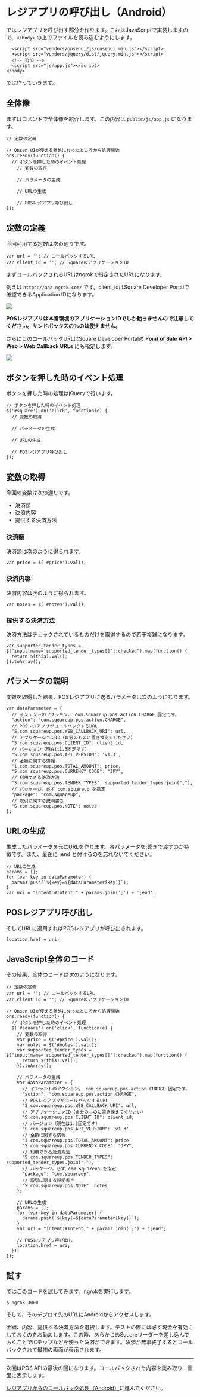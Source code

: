 # レジアプリの呼び出し（Android）

ではレジアプリを呼び出す部分を作ります。これはJavaScriptで実装しますので、`</body>` の上でファイルを読み込むようにします。

```
  <script src="vendors/onsenui/js/onsenui.min.js"></script>
  <script src="vendors/jquery/dist/jquery.min.js"></script>
  <!-- 追加 -->
  <script src="js/app.js"></script>
</body>
```

では作っていきます。

## 全体像

まずはコメントで全体像を紹介します。この内容は `public/js/app.js` になります。

```
// 定数の定義

// Onsen UIが使える状態になったところから処理開始
ons.ready(function() {
  // ボタンを押した時のイベント処理
    // 変数の取得
    
    // パラメータの生成
    
    // URLの生成
    
    // POSレジアプリ呼び出し
});
```

## 定数の定義

今回利用する定数は次の通りです。

```
var url = ''; // コールバックするURL
var client_id = ''; // SquareのアプリケーションID
```

まずコールバックされるURLはngrokで指定されたURLになります。

例えば `https://aaa.ngrok.com/` です。client_idはSquare Developer Portalで確認できるApplication IDになります。

![](images/2-3-1-1.png)

**POSレジアプリは本番環境のアプリケーションIDでしか動きませんので注意してください。サンドボックスのものは使えません。**

さらにこのコールバックURLはSquare Developer Portalの **Point of Sale API > Web > Web Callback URLs** にも指定します。

![](images/2-3-1-2.png)

## ボタンを押した時のイベント処理

ボタンを押した時の処理はjQueryで行います。

```
// ボタンを押した時のイベント処理
$('#square').on('click', function(e) {
  // 変数の取得
  
  // パラメータの生成
  
  // URLの生成
  
  // POSレジアプリ呼び出し
});
```

## 変数の取得

今回の変数は次の通りです。

- 決済額
- 決済内容
- 提供する決済方法

### 決済額

決済額は次のように得られます。

```
var price = $('#price').val();
```

### 決済内容

決済内容は次のように得られます。

```
var notes = $('#notes').val();
```

### 提供する決済方法

決済方法はチェックされているものだけを取得するので若干複雑になります。

```
var supported_tender_types = $("input[name='supported_tender_types[]']:checked").map(function() {
  return $(this).val();
}).toArray();
```

## パラメータの説明

変数を取得した結果、POSレジアプリに送るパラメータは次のようになります。

```
var dataParameter = {
  // インテントのアクション。 com.squareup.pos.action.CHARGE 固定です。
  "action": "com.squareup.pos.action.CHARGE",
  // POSレジアプリがコールバックするURL
  "S.com.squareup.pos.WEB_CALLBACK_URI": url,
  // アプリケーションID（自分のものに置き換えてください）
  "S.com.squareup.pos.CLIENT_ID": client_id,
  // バージョン（現在は1.3固定です）
  "S.com.squareup.pos.API_VERSION": 'v1.3',
  // 金額に関する情報
  "i.com.squareup.pos.TOTAL_AMOUNT": price,
  "S.com.squareup.pos.CURRENCY_CODE": "JPY",
  // 利用できる決済方法
  "S.com.squareup.pos.TENDER_TYPES": supported_tender_types.join(","),
  // パッケージ。必ず com.squareup を指定
  "package": "com.squareup",
  // 取引に関する説明書き
  "S.com.squareup.pos.NOTE": notes
};
```

## URLの生成

生成したパラメータを元にURLを作ります。各パラメータを;繋ぎで渡すのが特徴です。また、最後に ;end と付けるのを忘れないでください。

```
// URLの生成
params = [];
for (var key in dataParameter) {
  params.push(`${key}=${dataParameter[key]}`);
}
var uri = "intent:#Intent;" + params.join(';') + ';end';
```

## POSレジアプリ呼び出し

そしてURLに適用すればPOSレジアプリが呼び出されます。

```
location.href = uri;
```

## JavaScript全体のコード

その結果、全体のコードは次のようになります。

```
// 定数の定義
var url = ''; // コールバックするURL
var client_id = ''; // SquareのアプリケーションID

// Onsen UIが使える状態になったところから処理開始
ons.ready(function() {
  // ボタンを押した時のイベント処理
  $('#square').on('click', function(e) {
    // 変数の取得
    var price = $('#price').val();
    var notes = $('#notes').val();
    var supported_tender_types = $("input[name='supported_tender_types[]']:checked").map(function() {
      return $(this).val();
    }).toArray();

    // パラメータの生成
    var dataParameter = {
      // インテントのアクション。 com.squareup.pos.action.CHARGE 固定です。
      "action": "com.squareup.pos.action.CHARGE",
      // POSレジアプリがコールバックするURL
      "S.com.squareup.pos.WEB_CALLBACK_URI": url,
      // アプリケーションID（自分のものに置き換えてください）
      "S.com.squareup.pos.CLIENT_ID": client_id,
      // バージョン（現在は1.3固定です）
      "S.com.squareup.pos.API_VERSION": 'v1.3',
      // 金額に関する情報
      "i.com.squareup.pos.TOTAL_AMOUNT": price,
      "S.com.squareup.pos.CURRENCY_CODE": "JPY",
      // 利用できる決済方法
      "S.com.squareup.pos.TENDER_TYPES": supported_tender_types.join(","),
      // パッケージ。必ず com.squareup を指定
      "package": "com.squareup",
      // 取引に関する説明書き
      "S.com.squareup.pos.NOTE": notes
    };
    
    // URLの生成
    params = [];
    for (var key in dataParameter) {
      params.push(`${key}=${dataParameter[key]}`);
    }
    var uri = "intent:#Intent;" + params.join(';') + ';end';
    
    // POSレジアプリ呼び出し
    location.href = uri;
  });
});
```

## 試す

ではこのコードを試してみます。ngrokを実行します。

```
$ ngrok 3000
```

そして、そのデプロイ先のURLにAndroidからアクセスします。

金額、内容、提供する決済方法を選択します。テストの際には必ず現金を有効にしておくのをお勧めします。この時、あらかじめSquareリーダーを差し込んでおくことでICチップなどを使った決済ができます。決済が無事終了するとコールバックされて最初の画面が表示されます。

----

次回はPOS APIの最後の回になります。コールバックされた内容を読み取り、画面に表示します。

[レジアプリからのコールバック処理（Android）](./2-4-2.md)に進んでください。
